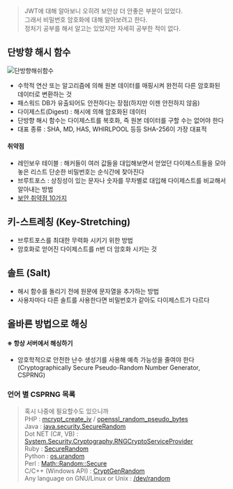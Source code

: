 > JWT에 대해 알아보니 오히려 보안상 더 안좋은 부분이 있었다. <br>
> 그래서 비밀번호 암호화에 대해 알아보려고 한다.<br>
> 정처기 공부를 해서 알고는 있었지만 자세히 공부한 적이 없다.

## 단방향 해시 함수
![단방향해쉬함수](https://github.com/duho-kim/study/assets/155808974/02d6d5ce-586a-48b5-b41c-021e76709c99)
- 수학적 연산 또는 알고리즘에 의해 원본 데이터를 매핑시켜 완전히 다른 암호화된 데이터로 변환하는 것
- 패스워드 DB가 유출되어도 안전하다는 장점(하지만 이젠 안전하지 않음)
- 다이제스트(Digest) : 해시에 의해 암호화된 데이터
- 단방향 해시 함수는 다이제스트를 복호화, 즉 원본 데이터를 구할 수는 없어야 한다
- 대표 종류 : SHA, MD, HAS, WHIRLPOOL 등등 SHA-256이 가장 대표적<br>
#### 취약점
- 레인보우 테이블 : 해커들이 여러 값들을 대입해보면서 얻었던 다이제스트들을 모아놓은 리스트
                   단순한 비밀번호는 순식간에 찾아진다
- 브루트포스 : 상징성이 있는 문자나 숫자를 무차별로 대입해 다이제스트를 비교해서 알아내는 방법
- [보안 취약점 10가지](https://owasp.org/www-project-top-ten/)
  
## 키-스트레칭 (Key-Stretching)
- 브루트포스를 최대한 무력화 시키기 위한 방법
- 암호화로 얻어진 다이제스트를 n번 더 암호화 시키는 것
  
## 솔트 (Salt)
- 해시 함수를 돌리기 전에 원문에 문자열을 추가하는 방법
- 사용자마다 다른 솔트를 사용한다면 비밀번호가 같아도 다이제스트가 다르다


## 올바른 방법으로 해싱
#### ※ 항상 서버에서 해싱하기
- 암호학적으로 안전한 난수 생성기를 사용해 예측 가능성을 줄여야 한다 (Cryptographically Secure Pseudo-Random Number Generator, CSPRNG)
### 언어 별 CSPRNG 목록
> 혹시 나중에 필요할수도 있으니까 <br>
PHP : [mcrypt_create_iv](https://www.php.net/manual/en/function.mcrypt-create-iv.php) / [openssl_random_pseudo_bytes](https://www.php.net/manual/en/function.openssl-random-pseudo-bytes.php) <br>
Java : [java.security.SecureRandom](https://docs.oracle.com/javase/6/docs/api/java/security/SecureRandom.html) <br>
Dot NET (C#, VB) : [System.Security.Cryptography.RNGCryptoServiceProvider](https://learn.microsoft.com/en-us/dotnet/api/system.security.cryptography.rngcryptoserviceprovider?view=net-8.0&redirectedfrom=MSDN)<br>
Ruby : [SecureRandom](https://rubydoc.info/stdlib/securerandom/1.9.3/SecureRandom) <br>
Python : [os.urandom](https://docs.python.org/3/library/os.html)<br>
Perl : [Math::Random::Secure](https://metacpan.org/release/MKANAT/Math-Random-Secure-0.06/view/lib/Math/Random/Secure.pm)<br>
C/C++ (Windows API) : [CryptGenRandom](https://en.wikipedia.org/wiki/CryptGenRandom)<br>
Any language on GNU/Linux or Unix : [/dev/random ](https://en.wikipedia.org/wiki//dev/random)<br>






